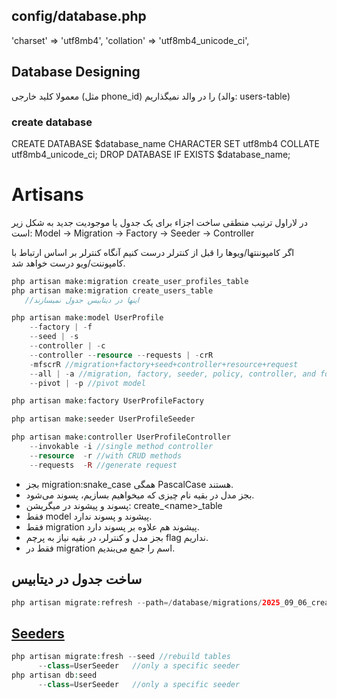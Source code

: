 
## config/database.php
'charset' => 'utf8mb4',
'collation' => 'utf8mb4_unicode_ci',
## Database Designing
معمولا کلید خارجی (مثل phone_id) را در والد نمیگذاریم (والد: users-table)
### create database
CREATE DATABASE $database_name CHARACTER SET utf8mb4 COLLATE utf8mb4_unicode_ci;
DROP DATABASE IF EXISTS $database_name;


# Artisans
در لاراول ترتیب منطقی ساخت اجزاء برای یک جدول یا موجودیت جدید به شکل زیر است:
Model → Migration → Factory → Seeder → Controller

اگر کامپوننتها/ویوها را قبل از کنترلر درست کنیم آنگاه کنترلر بر اساس ارتباط با کامپوننت/ویو درست خواهد شد.

```php ln=false title=Artisans
php artisan make:migration create_user_profiles_table
php artisan make:migration create_users_table
​	//اینها در دیتابیس جدول نمیسازند

php artisan make:model UserProfile
	--factory | -f
	--seed | -s
	--controller | -c
	--controller --resource --requests | -crR
	-mfscrR //migration+factory+seed+controller+resource+request
	--all | -a //migration, factory, seeder, policy, controller, and form requests
	--pivot | -p //pivot model

php artisan make:factory UserProfileFactory

php artisan make:seeder UserProfileSeeder

php artisan make:controller UserProfileController
	--invokable -i //single method controller
	--resource  -r //with CRUD methods
	--requests  -R //generate request 

```
- بجز migration:snake_case همگی PascalCase هستند.
- بجز مدل در بقیه نام چیزی که میخواهیم بسازیم، پسوند می‌شود.
- پسوند و پیشوند در میگریشن: <span dir=rtl>create_&lt;name&gt;_table</span>
- فقط model پیشوند و پسوند ندارد.
- فقط migration پیشوند هم علاوه بر پسوند دارد.
- بجز مدل و کنترلر، در بقیه نیاز به پرچم flag نداریم.
- فقط در migration اسم را جمع می‌بندیم.
## ساخت جدول در دیتابیس
```php ln=false title=
php artisan migrate:refresh --path=/database/migrations/2025_09_06_create_users_table.php
```
## [Seeders](https://laravel.com/docs/12.x/seeding#running-seeders)

```php ln=false title=
php artisan migrate:fresh --seed //rebuild tables
​	​	--class=UserSeeder   //only a specific seeder
php artisan db:seed
​	​	--class=UserSeeder   //only a specific seeder
```



 